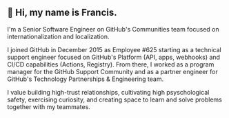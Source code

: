 ## 👋 Hi, my name is Francis.

I'm a Senior Software Engineer on GitHub's Communities team focused on internationalization and localization.

I joined GitHub in December 2015 as Employee #625 starting as a technical support engineer focused on GitHub's Platform (API, apps, webhooks) and CI/CD capabilities (Actions, Registry). From there, I worked as a program manager for the GitHub Support Community and as a partner engineer for GitHub's Technology Partnerships & Engineering team.

I value building high-trust relationships, cultivating high psyschological safety, exercising curiosity, and creating space to learn and solve problems together with my teammates.

